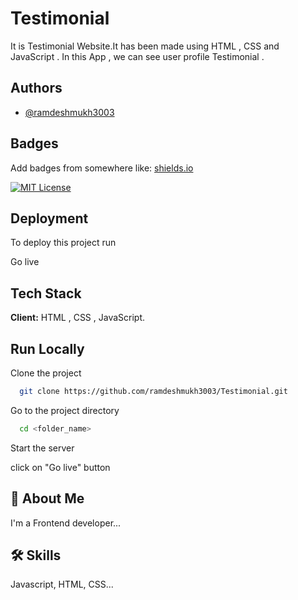 
# Testimonial

It is Testimonial Website.It has been made using HTML , CSS and JavaScript . In this App , we can see user profile Testimonial  . 
 
## Authors

- [@ramdeshmukh3003](https://www.github.com/ramdeshmukh3003)


## Badges

Add badges from somewhere like: [shields.io](https://shields.io/)

[![MIT License](https://img.shields.io/badge/License-MIT-green.svg)](https://choosealicense.com/licenses/mit/)



## Deployment

To deploy this project run

  Go live



## Tech Stack

**Client:** HTML , CSS , JavaScript.




## Run Locally

Clone the project

```bash
  git clone https://github.com/ramdeshmukh3003/Testimonial.git
```

Go to the project directory

```bash
  cd <folder_name>
```



Start the server

  click on "Go live" button 



## 🚀 About Me
I'm a Frontend developer...


## 🛠 Skills
Javascript, HTML, CSS...

